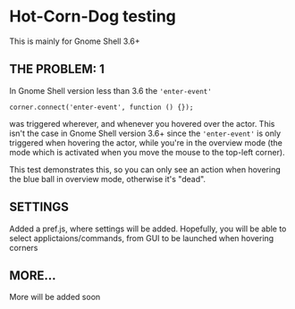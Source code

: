 Hot-Corn-Dog testing
============

This is mainly for Gnome Shell 3.6+

THE PROBLEM: 1
------------

In Gnome Shell version less than 3.6 the `'enter-event'`

    corner.connect('enter-event', function () {});

was triggered wherever, and whenever you hovered over the actor. This isn't the case in Gnome Shell version 3.6+ since the `'enter-event'` is only triggered when hovering the actor, while you're in the overview mode (the mode which is activated when you move the mouse to the top-left corner).

This test demonstrates this, so you can only see an action when hovering the blue ball in overview mode, otherwise it's "dead".

SETTINGS
------------

Added a pref.js, where settings will be added. Hopefully, you will be able to select applictaions/commands, from GUI to be launched when hovering corners

MORE...
------------

More will be added soon